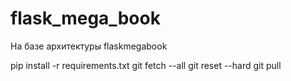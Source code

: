 # flask_mega_book
На базе архитектуры flaskmegabook

pip install -r requirements.txt
git fetch --all
git reset --hard
git pull

